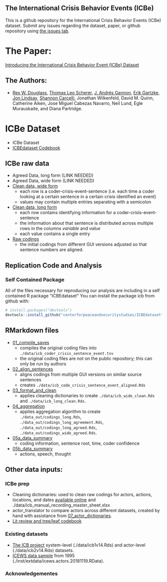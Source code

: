 
<!-- README.md is generated from README.Rmd. Please edit that file -->
## The International Crisis Behavior Events (ICBe)

This is a github repository for the International Crisis Behavior Events (ICBe) dataset. Submit any issues regarding the dataset, paper, or github repository using [the issues tab](https://github.com/CenterForPeaceAndSecurityStudies/ICBEdataset/issues/new/choose).

# The Paper:

[Introducing the International Crisis Behavior Event (ICBe) Dataset](https://github.com/CenterForPeaceAndSecurityStudies/ICBEdataset/blob/master/paper/IntroducingICBe_DouglassEtAl_2021_BetaDraft_bookdown.pdf)

## The Authors:

-   [Rex W. Douglass](http://www.rexdouglass.com), [Thomas Leo Scherer](http://tlscherer.com/), [J. Andrés Gannon](https://jandresgannon.com/), [Erik Gartzke](http://erikgartzke.com/), [Jon Lindsay](https://www.jonrlindsay.com/), [Shannon Carcelli](https://www.shannoncarcelli.com/), Jonathan Wilkenfeld, David M. Quinn, Catherine Aiken, Jose Miguel Cabezas Navarro, Neil Lund, Egle Murauskaite, and Diana Partridge.

# ICBe Dataset

-   ICBe Dataset
-   [ICBEdataset Codebook](https://docs.google.com/document/d/1aJkweohbfIWtNpJw1CmXbeIiK6czbJ5iPyKwiYP1YlU/edit?usp=sharing)

## ICBe raw data

-   Agreed Data, long form (LINK NEEDED)
-   Agreed Data, wide form (LINK NEEDED)
-   [Clean data, wide form](https://github.com/CenterForPeaceAndSecurityStudies/ICBEdataset/raw/master/data/icb_wide_clean.Rds)
    -   each row is a coder-crisis-event-sentence (i.e. each time a coder looking at a certain sentence in a certain crisis identified an event)
    -   values may contain multiple entries separating with a semicolon
-   [Clean data, long form](https://github.com/CenterForPeaceAndSecurityStudies/ICBEdataset/raw/master/data/icb_long_clean.Rds)
    -   each row contains identifying information for a coder-crisis-event-sentence
    -   the information about that sentence is distributed across multiple rows in the columns *variable* and *value*
    -   each value contains a single entry
-   [Raw codings](https://github.com/CenterForPeaceAndSecurityStudies/ICBEdataset/raw/master/data/icb_coder_crisis_sentence_event_aligned.Rds)
    -   the initial codings from different GUI versions adjusted so that sentence numbers are aligned.

## Replication Code and Analysis

### Self Contained Package

All of the files necessary for reproducing our analysis are including in a self contained R package "ICBEdataset" You can install the package icb from github with:

``` r
# install.packages("devtools")
devtools::install_github("centerforpeaceandsecuritystudies/ICBEdataset")
```

## RMarkdown files

-   [01\_compile\_saves](https://centerforpeaceandsecuritystudies.github.io/ICBEdataset/01_compile_saves.html)
    -   compiles the original coding files into `./data/icb_coder_crisis_sentence_event.tsv`
    -   the original coding files are not on the public repository; this can only be run by authors
-   [02\_align\_sentences](https://centerforpeaceandsecuritystudies.github.io/ICBEdataset/02_align_sentences.html)
    -   aligns codings from multiple GUI versions on similar source sentences
    -   creates `./data/icb_code_crisis_sentence_event_aligned.Rds`
-   [03\_format\_and\_clean](https://centerforpeaceandsecuritystudies.github.io/ICBEdataset/03_format_and_clean.html)
    -   applies cleaning dictionaries to create `./data/icb_wide_clean.Rds` and `./data/icb_long_clean.Rds`.
-   [04\_aggregation](https://centerforpeaceandsecuritystudies.github.io/ICBEdataset/04_aggregation.html)
    -   applies aggregation algorithm to create `./data_out/codings_long.Rds`, `./data_out/codings_long_agreement.Rds`, `./data_out/codings_long_agreed.Rds`, `./data_out/codings_wide_agreed.Rds`.
-   [05a\_data\_summary](https://centerforpeaceandsecuritystudies.github.io/ICBEdataset/05a_data_summary.html)
    -   coding information, sentence root, time, coder confidence
-   [05b\_data\_summary](https://centerforpeaceandsecuritystudies.github.io/ICBEdataset/05b_data_summary.html)
    -   actions, speech, thought

## Other data inputs:

### ICBe prep

-   Cleaning dictionaries: used to clean raw codings for actors, actions, locations, and dates [available online](https://docs.google.com/spreadsheets/d/1a7Id0Zg41PTKEv74H_KjiJzhMak2jGh0leT7B8oVWdI/edit#gid=0) and ./data/icb\_manual\_recording\_master\_sheet.xlsx
-   actor\_translator to compare actors across different datasets, created by hand with assistance from [07\_actor\_dictionaries](https://centerforpeaceandsecuritystudies.github.io/ICBEdataset/07_actor_dictionaries.html).
-   [Lit review and tree/leaf codebook](https://docs.google.com/spreadsheets/d/10tZGzjYgmvrbgQTV3oadVEV8m1LxLEDJEq9pzqq90Fc/edit#gid=1604363724)

### Existing datasets

-   [The ICB project](https://sites.duke.edu/icbdata/) system-level (./data/icb1v14.Rds) and actor-level (./data/icb2v14.Rds) datasets.
-   [ICEWS data sample](https://dataverse.harvard.edu/file.xhtml?persistentId=doi:10.7910/DVN/28075/WNOBVV&version=30.0) from 1995 (./inst/extdata/icews.actors.20181119.RData).

### Acknowledgementes
